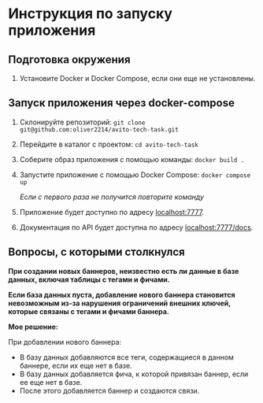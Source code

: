 # Инструкция по запуску приложения

## Подготовка окружения

1. Установите Docker и Docker Compose, если они еще не установлены.

## Запуск приложения через docker-compose

1. Склонируйте репозиторий:
   `git clone git@github.com:oliver2214/avito-tech-task.git`

2. Перейдите в каталог с проектом:
   `cd avito-tech-task`

3. Соберите образ приложения с помощью команды:
   `docker build .`

4. Запустите приложение с помощью Docker Compose:
   `docker compose up`

   *Если с первого раза не получится повторите команду*

6. Приложение будет доступно по адресу [localhost:7777](http://localhost:7777).

7. Документация по API будет доступна по адресу [localhost:7777/docs](http://localhost:7777/docs).

## Вопросы, с которыми столкнулся

**При создании новых баннеров, неизвестно есть ли данные в базе данных, включая таблицы с тегами и фичами.**

**Если база данных пуста, добавление нового баннера становится невозможным из-за нарушения ограничений внешних ключей, которые связаны с тегами и фичами баннера.**

**Мое решение:**

При добавлении нового баннера:

- В базу данных добавляются все теги, содержащиеся в данном баннере, если их еще нет в базе.
- В базу данных добавляется фича, к которой привязан баннер, если ее еще нет в базе.
- После этого добавляется баннер и создаются связи.
